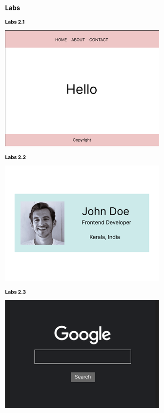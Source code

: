 
## Labs



### Labs 2.1
![Labs 2.1](Labs_2_1.png)

### Labs 2.2
![Labs 2.2](Labs_2_2.png)

### Labs 2.3
![Labs 2.3](Labs_2_3.png)